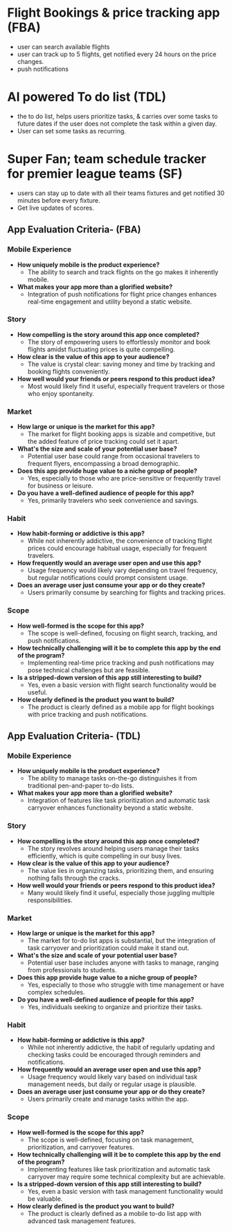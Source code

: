 #  Flight **Bookings & price tracking** app (FBA)
* user can search available flights
* user can track up to 5 flights, get notified every 24 hours on the price changes.
* push notifications

# AI powered **To do list** (TDL)
* the to do list, helps users prioritize tasks, & carries over some tasks to future dates if the user does not complete the task within a given day.
* User can set some tasks as recurring.
# Super Fan; team schedule tracker for premier league teams (SF)
* users can stay up to date with all their teams fixtures and get notified 30 minutes before every fixture.
* Get live updates of scores.




## App Evaluation Criteria- (FBA)

### Mobile Experience
- **How uniquely mobile is the product experience?** 
  - The ability to search and track flights on the go makes it inherently mobile.
- **What makes your app more than a glorified website?** 
  - Integration of push notifications for flight price changes enhances real-time engagement and utility beyond a static website.

### Story
- **How compelling is the story around this app once completed?**
  - The story of empowering users to effortlessly monitor and book flights amidst fluctuating prices is quite compelling.
- **How clear is the value of this app to your audience?**
  - The value is crystal clear: saving money and time by tracking and booking flights conveniently.
- **How well would your friends or peers respond to this product idea?**
  - Most would likely find it useful, especially frequent travelers or those who enjoy spontaneity.

### Market
- **How large or unique is the market for this app?**
  - The market for flight booking apps is sizable and competitive, but the added feature of price tracking could set it apart.
- **What's the size and scale of your potential user base?**
  - Potential user base could range from occasional travelers to frequent flyers, encompassing a broad demographic.
- **Does this app provide huge value to a niche group of people?**
  - Yes, especially to those who are price-sensitive or frequently travel for business or leisure.
- **Do you have a well-defined audience of people for this app?**
  - Yes, primarily travelers who seek convenience and savings.

### Habit
- **How habit-forming or addictive is this app?**
  - While not inherently addictive, the convenience of tracking flight prices could encourage habitual usage, especially for frequent travelers.
- **How frequently would an average user open and use this app?**
  - Usage frequency would likely vary depending on travel frequency, but regular notifications could prompt consistent usage.
- **Does an average user just consume your app or do they create?**
  - Users primarily consume by searching for flights and tracking prices.

### Scope
- **How well-formed is the scope for this app?**
  - The scope is well-defined, focusing on flight search, tracking, and push notifications.
- **How technically challenging will it be to complete this app by the end of the program?**
  - Implementing real-time price tracking and push notifications may pose technical challenges but are feasible.
- **Is a stripped-down version of this app still interesting to build?**
  - Yes, even a basic version with flight search functionality would be useful.
- **How clearly defined is the product you want to build?**
  - The product is clearly defined as a mobile app for flight bookings with price tracking and push notifications.

## App Evaluation Criteria- (TDL)

### Mobile Experience
- **How uniquely mobile is the product experience?**
  - The ability to manage tasks on-the-go distinguishes it from traditional pen-and-paper to-do lists.
- **What makes your app more than a glorified website?**
  - Integration of features like task prioritization and automatic task carryover enhances functionality beyond a static website.

### Story
- **How compelling is the story around this app once completed?**
  - The story revolves around helping users manage their tasks efficiently, which is quite compelling in our busy lives.
- **How clear is the value of this app to your audience?**
  - The value lies in organizing tasks, prioritizing them, and ensuring nothing falls through the cracks.
- **How well would your friends or peers respond to this product idea?**
  - Many would likely find it useful, especially those juggling multiple responsibilities.

### Market
- **How large or unique is the market for this app?**
  - The market for to-do list apps is substantial, but the integration of task carryover and prioritization could make it stand out.
- **What's the size and scale of your potential user base?**
  - Potential user base includes anyone with tasks to manage, ranging from professionals to students.
- **Does this app provide huge value to a niche group of people?**
  - Yes, especially to those who struggle with time management or have complex schedules.
- **Do you have a well-defined audience of people for this app?**
  - Yes, individuals seeking to organize and prioritize their tasks.

### Habit
- **How habit-forming or addictive is this app?**
  - While not inherently addictive, the habit of regularly updating and checking tasks could be encouraged through reminders and notifications.
- **How frequently would an average user open and use this app?**
  - Usage frequency would likely vary based on individual task management needs, but daily or regular usage is plausible.
- **Does an average user just consume your app or do they create?**
  - Users primarily create and manage tasks within the app.

### Scope
- **How well-formed is the scope for this app?**
  - The scope is well-defined, focusing on task management, prioritization, and carryover features.
- **How technically challenging will it be to complete this app by the end of the program?**
  - Implementing features like task prioritization and automatic task carryover may require some technical complexity but are achievable.
- **Is a stripped-down version of this app still interesting to build?**
  - Yes, even a basic version with task management functionality would be valuable.
- **How clearly defined is the product you want to build?**
  - The product is clearly defined as a mobile to-do list app with advanced task management features.
